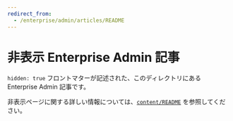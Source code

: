 ```yaml
---
redirect_from:
  - /enterprise/admin/articles/README
---
```

# 非表示 Enterprise Admin 記事

`hidden: true` フロントマターが記述された、このディレクトリにある Enterprise Admin 記事です。

非表示ページに関する詳しい情報については、[`content/README`](../../README.md#hidden-pages) を参照してください。
